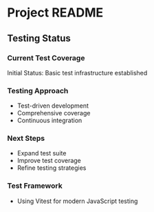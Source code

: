 # Project README

## Testing Status

### Current Test Coverage
Initial Status: Basic test infrastructure established

### Testing Approach
- Test-driven development
- Comprehensive coverage
- Continuous integration

### Next Steps
- Expand test suite
- Improve test coverage
- Refine testing strategies

### Test Framework
- Using Vitest for modern JavaScript testing